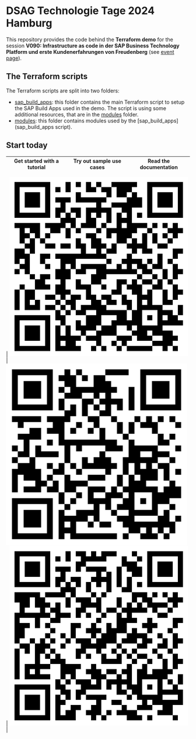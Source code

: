 # DSAG Technologie Tage 2024 Hamburg

This repository provides the code behind the **Terraform demo** for the session **V090: Infrastructure as code in der SAP Business Technology Platform und erste Kundenerfahrungen von Freudenberg** (see [event page](https://dsagtechtage.plazz.net/)).

## The Terraform scripts

The Terraform scripts are split into two folders:

- [sap_build_apps](sap_build_apps): this folder contains the main Terraform script to setup the SAP Build Apps used in the demo. The script is using some additional resources, that are in the [modules](modules) folder.
- [modules](modules): this folder contains modules used by the [sap_build_apps](sap_build_apps script).

## Start today

| Get started with a tutorial |  Try out sample use cases| Read the documentation|
| --- | --- | --- |

| ![Tutorial at developers.sap.com](pictures/qrcode1.svg) | ![Try out sample use cases](pictures/qrcode2.svg) | ![TRead the documentation](pictures/qrcode3.svg) |
